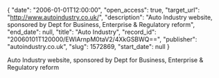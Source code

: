 {
  "date": "2006-01-01T12:00:00", 
  "open_access": true, 
  "target_url": "http://www.autoindustry.co.uk/", 
  "description": "Auto Industry website, sponsored by Dept for Business, Enterprise & Regulatory reform", 
  "end_date": null, 
  "title": "Auto Industry", 
  "record_id": "20060101T120000/EWlArnpM0taV2/4XkGSBWQ==", 
  "publisher": "autoindustry.co.uk", 
  "slug": 1572869, 
  "start_date": null
}

Auto Industry website, sponsored by Dept for Business, Enterprise & Regulatory reform